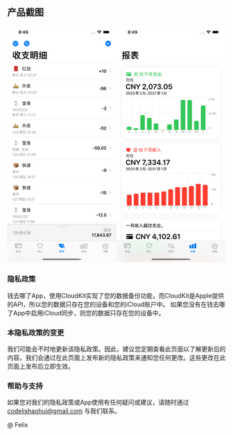 
## 产品截图
![Image](https://github.com/codelishaohui/cashflow-privacy/raw/main/docs/screenshot.png)

### 隐私政策

钱去哪了App，使用CloudKit实现了您的数据备份功能，而CloudKit是Apple提供的API，所以您的数据只存在您的设备和您的iCloud账户中。
如果您没有在钱去哪了App中启用iCloud同步，则您的数据只存在您的设备中。

### 本隐私政策的变更

我们可能会不时地更新该隐私政策。因此，建议您定期查看此页面以了解更新后的内容。我们会通过在此页面上发布新的隐私政策来通知您任何更改。这些更改在此页面上发布后立即生效。

### 帮助与支持

如果您对我们的隐私政策或App使用有任何疑问或建议，请随时通过 codelishaohui@gmail.com 与我们联系。


@ Felix

